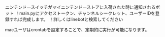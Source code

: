 ニンテンドースイッチがマイニンテンドーストアに入荷された時に通知されるボット
！main.pyにアクセストークン、チャンネルシークレット、ユーザーIDを登録すれば完成します。
！詳しくはlinebotと検索してください

macユーザはcrontabを設定することで、定期的に実行が可能になります。
